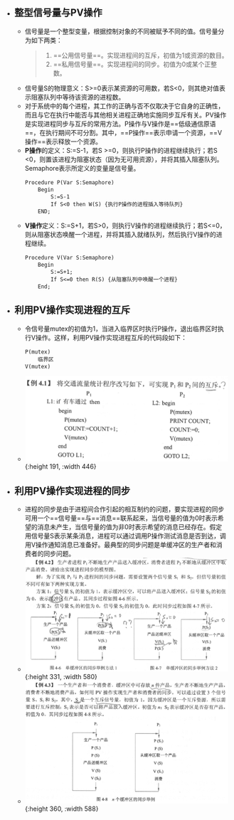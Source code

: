 - ## 整型信号量与PV操作
	- 信号量是一个整型变量，根据控制对象的不同被赋予不同的值。信号量分为如下两类：
	  > 1. ==公用信号量==。实现进程间的互斥，初值为1或资源的数目。
	  > 2. ==私用信号量==。实现进程间的同步。初值为0或某个正整数。
	- 信号量S的物理意义：S>=0表示某资源的可用数，若S<0，则其绝对值表示阻塞队列中等待该资源的进程数。
	- 对于系统中的每个进程，其工作的正确与否不仅取决于它自身的正确性，而且与它在执行中能否与其他相关进程正确地实施同步互斥有关。PV操作是实现进程同步与互斥的常用方法。P操作与V操作是==低级通信原语==，在执行期间不可分割。其中，==P操作==表示申请一个资源，==V操作==表示释放一个资源。
	- **P操作**的定义：S:=S-1，若S >=0，则执行P操作的进程继续执行；若S <0，则置该进程为阻塞状态（因为无可用资源），并将其插入阻塞队列。Semaphore表示所定义的变量是信号量。
	  ```
	  Procedure P(Var S:Semaphore)
	      Begin
	          S:=S-1
	          If S<0 then W(S) {执行P操作的进程插入等待队列}
	      END;
	  ```
	- **V操作**定义：S:=S+1，若S>0，则执行V操作的进程继续执行；若S<=0，则从阻塞状态唤醒一个进程，并将其插入就绪队列，然后执行V操作的进程继续。
	  ```
	  Procedure V(Var S:Semaphore)
	      Begin
	          S:=S+1;
	          If S<=0 then R(S) {从阻塞队列中唤醒一个进程}
	      End;
	  ```
- ## 利用PV操作实现进程的互斥
	- 令信号量mutex的初值为1，当进入临界区时执行P操作，退出临界区时执行V操作。这样，利用PV操作实现进程互斥的代码段如下：
	  ```
	  P(mutex)
	      临界区
	  V(mutex)
	  ```
	- ![image.png](../assets/image_1651314734354_0.png){:height 191, :width 446}
- ## 利用PV操作实现进程的同步
	- 进程的同步是由于进程间合作引起的相互制约的问题，要实现进程的同步可用一个==信号量==与==消息==联系起来，当信号量的值为0时表示希望的消息未产生，当信号量的值为非0时表示希望的消息已经存在。假定用信号量S表示某条消息，进程可以通过调用P操作测试消息是否到达，调用V操作通知消息已准备好。最典型的同步问题是单缓冲区的生产者和消费者的同步问题。
	- ![image.png](../assets/image_1651314873090_0.png){:height 331, :width 580}
	- ![image.png](../assets/image_1651314912546_0.png){:height 360, :width 588}